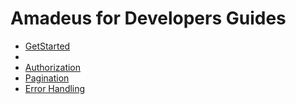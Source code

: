 
# Amadeus for Developers Guides

- [GetStarted](guides/getstarted.md)
-
- [Authorization](guides/authorization.md)
- [Pagination](guides/pagination.md)
- [Error Handling](guides/errors.md)
